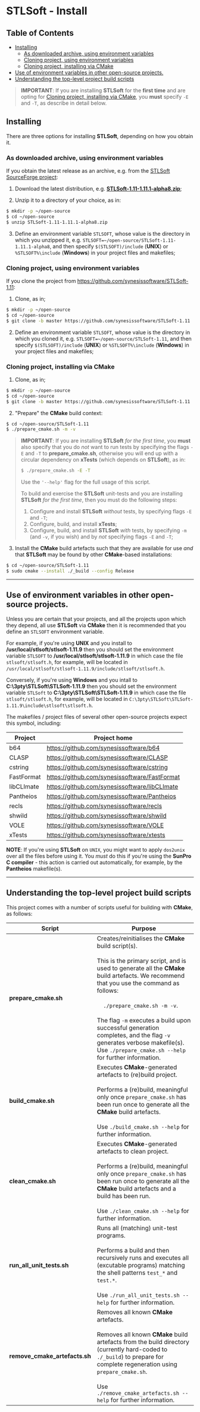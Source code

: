 # STLSoft - Install <!-- omit in toc -->

## Table of Contents <!-- omit in toc -->

- [Installing](#installing)
  - [As downloaded archive, using environment variables](#as-downloaded-archive-using-environment-variables)
  - [Cloning project, using environment variables](#cloning-project-using-environment-variables)
  - [Cloning project, installing via CMake](#cloning-project-installing-via-cmake)
- [Use of environment variables in other open-source projects.](#use-of-environment-variables-in-other-open-source-projects)
- [Understanding the top-level project build scripts](#understanding-the-top-level-project-build-scripts)


> **IMPORTANT**: If you are installing **STLSoft** for the **first time** and are opting for [Cloning project, installing via CMake](#cloning-project-installing-via-cmake), you **must** specify `-E` and `-T`, as describe in detail below.


## Installing

There are three options for installing **STLSoft**, depending on how you obtain it.


### As downloaded archive, using environment variables

If you obtain the latest release as an archive, e.g. from the [STLSoft SourceForge project](https://sourceforge.net/projects/stlsoft/):

1. Download the latest distribution, e.g. [**STLSoft-1.11-1.11.1-alpha8.zip**](https://github.com/synesissoftware/STLSoft-1.11/releases/tag/1.11.1-alpha8);

2. Unzip it to a directory of your choice, as in:

```bash
$ mkdir -p ~/open-source
$ cd ~/open-source
$ unzip STLSoft-1.11-1.11.1-alpha8.zip
```

3. Define an environment variable `STLSOFT`, whose value is the directory in which you unzipped it, e.g. `STLSOFT=~/open-source/STLSoft-1.11-1.11.1-alpha8`, and then specify `$(STLSOFT)/include` (**UNIX**) or `%STLSOFT%\include` (**Windows**) in your project files and makefiles;


### Cloning project, using environment variables

If you clone the project from https://github.com/synesissoftware/STLSoft-1.11:

1. Clone, as in;

```bash
$ mkdir -p ~/open-source
$ cd ~/open-source
$ git clone -b master https://github.com/synesissoftware/STLSoft-1.11
```

2. Define an environment variable `STLSOFT`, whose value is the directory in which you cloned it, e.g. `STLSOFT=~/open-source/STLSoft-1.11`, and then specify `$(STLSOFT)/include` (**UNIX**) or `%STLSOFT%\include` (**Windows**) in your project files and makefiles;


### Cloning project, installing via CMake

1. Clone, as in;

```bash
$ mkdir -p ~/open-source
$ cd ~/open-source
$ git clone -b master https://github.com/synesissoftware/STLSoft-1.11
```

2. "Prepare" the **CMake** build context:

```bash
$ cd ~/open-source/STLSoft-1.11
$ ./prepare_cmake.sh -m -v
```

> **IMPORTANT**: If you are installing **STLSoft** _for the first time_, you **must** also specify that you do _not_ want to run tests by specifying the flags `-E` and `-T` to **prepare_cmake.sh**, otherwise you will end up with a circular dependency on **xTests** (which depends on **STLSoft**), as in:
>
> ```bash
> $ ./prepare_cmake.sh -E -T
> ```
>
> Use the `'--help'` flag for the full usage of this script.
>
> To build and exercise the **STLSoft** unit-tests and you are installing **STLSoft** _for the first time_, then you must do the following steps:
> 1. Configure and install **STLSoft** _without_ tests, by specifying flags `-E` and `-T`;
> 2. Configure, build, and install **xTests**;
> 3. Configure, build, and install **STLSoft** _with_ tests, by specifying `-m` (and `-v`, if you wish) and by _not_ specifying flags `-E` and `-T`;


3. Install the **CMake** build artefacts such that they are available for use _and_ that **STLSoft** may be found by other **CMake**-based installations:

```bash
$ cd ~/open-source/STLSoft-1.11
$ sudo cmake --install ./_build --config Release
```


----


## Use of environment variables in other open-source projects.

Unless you are certain that your projects, and all the projects upon which they depend, all use **STLSoft** via **CMake** then it is recommended that you define an `STLSOFT` environment variable.

For example, if you're using **UNIX** and you install to
**/usr/local/stlsoft/stlsoft-1.11.9**
then you should set the environment variable `STLSOFT` to
**/usr/local/stlsoft/stlsoft-1.11.9**
in which case the file `stlsoft/stlsoft.h`, for example, will be located in `/usr/local/stlsoft/stlsoft-1.11.9/include/stlsoft/stlsoft.h`.

Conversely, if you're using **Windows** and you intall to
**C:\3pty\STLSoft\STLSoft-1.11.9**
then you should set the environment variable `STLSoft` to
**C:\3pty\STLSoft\STLSoft-1.11.9**
in which case the file `stlsoft/stlsoft.h`, for example, will be located in `C:\3pty\STLSoft\STLSoft-1.11.9\include\stlsoft\stlsoft.h`.

The makefiles / project files of several other open-source projects expect this symbol, including:

| Project     | Project home                                  |
| ----------- | --------------------------------------------  |
| b64         | https://github.com/synesissoftware/b64        |
| CLASP       | https://github.com/synesissoftware/CLASP      |
| cstring     | https://github.com/synesissoftware/cstring    |
| FastFormat  | https://github.com/synesissoftware/FastFormat |
| libCLImate  | https://github.com/synesissoftware/libCLImate |
| Pantheios   | https://github.com/synesissoftware/Pantheios  |
| recls       | https://github.com/synesissoftware/recls      |
| shwild      | https://github.com/synesissoftware/shwild     |
| VOLE        | https://github.com/synesissoftware/VOLE       |
| xTests      | https://github.com/synesissoftware/xtests     |

**NOTE**: If you're using **STLSoft** on `UNIX`, you might want to apply `dos2unix` over all the files before using it. You *must* do this if you're using the **SunPro C compiler** - this action is carried out automatically, for example, by the **Pantheios** makefile(s).


----


## Understanding the top-level project build scripts

This project comes with a number of scripts useful for building with **CMake**, as follows:

| Script                    | Purpose |
| ------------------------- | ------- |
| **prepare_cmake.sh**          | Creates/reinitialises the **CMake** build script(s).<br/><br/>This is the primary script, and is used to generate all the **CMake** build artefacts. We recommend that you use the command  as follows:</br></br>&nbsp;&nbsp;&nbsp;&nbsp;`./prepare_cmake.sh -m -v`.<br/><br/>The flag `-m` executes a build upon successful generation completes, and the flag `-v` generates verbose makefile(s). Use `./prepare_cmake.sh --help` for further information. |
| **build_cmake.sh**            | Executes **CMake**-generated artefacts to (re)build project.<br/><br/>Performs a (re)build, meaningful only once `prepare_cmake.sh` has been run once to generate all the **CMake** build artefacts.<br/><br/>Use `./build_cmake.sh --help` for further information. |
| **clean_cmake.sh**            | Executes **CMake**-generated artefacts to clean project.<br/><br/>Performs a (re)build, meaningful only once `prepare_cmake.sh` has been run once to generate all the **CMake** build artefacts and a build has been run.<br/><br/>Use `./clean_cmake.sh --help` for further information. |
| **run_all_unit_tests.sh**     | Runs all (matching) unit-test programs.<br/><br/>Performs a build and then recursively runs and executes all (excutable programs) matching the shell patterns `test_*` and `test.*`.<br/><br/>Use `./run_all_unit_tests.sh --help` for further information. |
| **remove_cmake_artefacts.sh** | Removes all known **CMake** artefacts.<br/><br/>Removes all known **CMake** build artefacts from the build directory (currently hard-coded to `./_build`) to prepare for complete regeneration using `prepare_cmake.sh`.<br/><br/>Use `./remove_cmake_artefacts.sh --help` for further information. |


<!-- ########################### end of file ########################### -->

